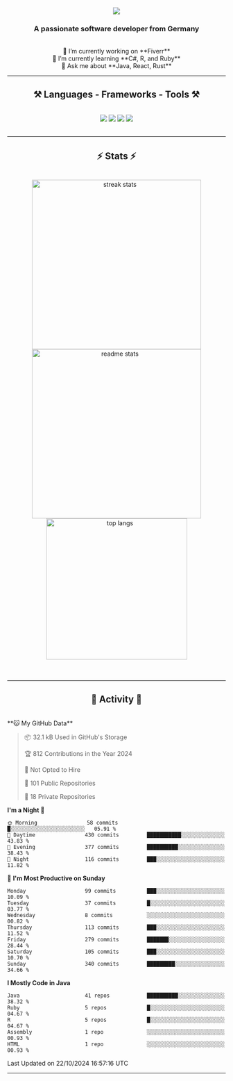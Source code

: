 <h1 align="center">
    <img src="https://readme-typing-svg.herokuapp.com/?font=Righteous&size=35&center=true&vCenter=true&width=500&height=70&duration=4000&lines=Hi+There!+👋;+I'm+Luan+S.!;" />
</h1>

<h3 align="center">A passionate software developer from Germany</h3>

<br/>

<div align="center">
    🔭 I’m currently working on **Fiverr**<br/>
    🌱 I’m currently learning **C#, R, and Ruby**<br/>
    💬 Ask me about **Java, React, Rust**<br/>
</div>

<hr/>

<h2 align="center">⚒️ Languages - Frameworks - Tools ⚒️</h2>
<br/>
<div align="center">
    <img src="https://skillicons.dev/icons?i=react,bootstrap,rust,html,css,github,figma,tailwind,git,r,php,postman" />
    <img src="https://skillicons.dev/icons?i=gradle,ruby,scala,go,postgres,redis,rabbitmq,gradle,java,nextjs,mysql,flask" />
    <img src="https://skillicons.dev/icons?i=angular,vite,vim,bun,c,discordjs,docker,flutter,sqlite,maven,nginx,npm" />
    <img src="https://skillicons.dev/icons?i=nodejs,python,javascript,typescript,kubernetes,firebase,mongodb,c" />
</div>
<br/>
<hr/>

<h2 align="center">⚡ Stats ⚡</h2>
<br/>
<div align="center">
  <img width="390" src="https://github-readme-streak-stats-salesp07.vercel.app/?user=luannndev&count_private=true&theme=react&border_radius=10" alt="streak stats"/>
  <img width="390" src="https://github-readme-stats-salesp07.vercel.app/api?username=luannndev&count_private=true&show_icons=true&theme=react&rank_icon=github&border_radius=10" alt="readme stats" />
  <br/>
  <img width="325" align="center" src="https://github-readme-stats-salesp07.vercel.app/api/top-langs/?username=luannndev&hide=HTML&langs_count=8&layout=compact&theme=react&border_radius=10&size_weight=0.5&count_weight=0.5&exclude_repo=github-readme-stats" alt="top langs" />
</div>
<br/><br/>

<hr/>

<h2 align="center">🐍 Activity 🐍</h2>
<br/>
<!--START_SECTION:waka-->
**🐱 My GitHub Data** 

> 📦 32.1 kB Used in GitHub's Storage 
 > 
> 🏆 812 Contributions in the Year 2024
 > 
> 🚫 Not Opted to Hire
 > 
> 📜 101 Public Repositories 
 > 
> 🔑 18 Private Repositories 
 > 
**I'm a Night 🦉** 

```text
🌞 Morning                58 commits          █░░░░░░░░░░░░░░░░░░░░░░░░   05.91 % 
🌆 Daytime                430 commits         ███████████░░░░░░░░░░░░░░   43.83 % 
🌃 Evening                377 commits         ██████████░░░░░░░░░░░░░░░   38.43 % 
🌙 Night                  116 commits         ███░░░░░░░░░░░░░░░░░░░░░░   11.82 % 
```
📅 **I'm Most Productive on Sunday** 

```text
Monday                   99 commits          ███░░░░░░░░░░░░░░░░░░░░░░   10.09 % 
Tuesday                  37 commits          █░░░░░░░░░░░░░░░░░░░░░░░░   03.77 % 
Wednesday                8 commits           ░░░░░░░░░░░░░░░░░░░░░░░░░   00.82 % 
Thursday                 113 commits         ███░░░░░░░░░░░░░░░░░░░░░░   11.52 % 
Friday                   279 commits         ███████░░░░░░░░░░░░░░░░░░   28.44 % 
Saturday                 105 commits         ███░░░░░░░░░░░░░░░░░░░░░░   10.70 % 
Sunday                   340 commits         █████████░░░░░░░░░░░░░░░░   34.66 % 
```


**I Mostly Code in Java** 

```text
Java                     41 repos            ██████████░░░░░░░░░░░░░░░   38.32 % 
Ruby                     5 repos             █░░░░░░░░░░░░░░░░░░░░░░░░   04.67 % 
R                        5 repos             █░░░░░░░░░░░░░░░░░░░░░░░░   04.67 % 
Assembly                 1 repo              ░░░░░░░░░░░░░░░░░░░░░░░░░   00.93 % 
HTML                     1 repo              ░░░░░░░░░░░░░░░░░░░░░░░░░   00.93 % 
```




 Last Updated on 22/10/2024 16:57:16 UTC
<!--END_SECTION:waka-->
<hr/>

<br/>
